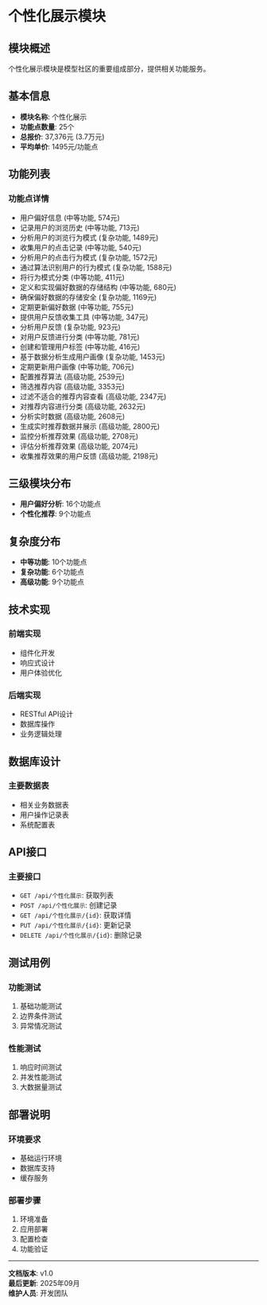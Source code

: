 # 个性化展示模块

## 模块概述
个性化展示模块是模型社区的重要组成部分，提供相关功能服务。

## 基本信息
- **模块名称**: 个性化展示
- **功能点数量**: 25个
- **总报价**: 37,376元 (3.7万元)
- **平均单价**: 1495元/功能点

## 功能列表

### 功能点详情
- 用户偏好信息 (中等功能, 574元)
- 记录用户的浏览历史 (中等功能, 713元)
- 分析用户的浏览行为模式 (复杂功能, 1489元)
- 收集用户的点击记录 (中等功能, 540元)
- 分析用户的点击行为模式 (复杂功能, 1572元)
- 通过算法识别用户的行为模式 (复杂功能, 1588元)
- 将行为模式分类 (中等功能, 411元)
- 定义和实现偏好数据的存储结构 (中等功能, 680元)
- 确保偏好数据的存储安全 (复杂功能, 1169元)
- 定期更新偏好数据 (中等功能, 755元)
- 提供用户反馈收集工具 (中等功能, 347元)
- 分析用户反馈 (复杂功能, 923元)
- 对用户反馈进行分类 (中等功能, 781元)
- 创建和管理用户标签 (中等功能, 416元)
- 基于数据分析生成用户画像 (复杂功能, 1453元)
- 定期更新用户画像 (中等功能, 706元)
- 配置推荐算法 (高级功能, 2539元)
- 筛选推荐内容 (高级功能, 3353元)
- 过滤不适合的推荐内容查看 (高级功能, 2347元)
- 对推荐内容进行分类 (高级功能, 2632元)
- 分析实时数据 (高级功能, 2608元)
- 生成实时推荐数据并展示 (高级功能, 2800元)
- 监控分析推荐效果 (高级功能, 2708元)
- 评估分析推荐效果 (高级功能, 2074元)
- 收集推荐效果的用户反馈 (高级功能, 2198元)

## 三级模块分布

- **用户偏好分析**: 16个功能点
- **个性化推荐**: 9个功能点

## 复杂度分布

- **中等功能**: 10个功能点
- **复杂功能**: 6个功能点
- **高级功能**: 9个功能点

## 技术实现

### 前端实现
- 组件化开发
- 响应式设计
- 用户体验优化

### 后端实现
- RESTful API设计
- 数据库操作
- 业务逻辑处理

## 数据库设计

### 主要数据表
- 相关业务数据表
- 用户操作记录表
- 系统配置表

## API接口

### 主要接口
- `GET /api/个性化展示`: 获取列表
- `POST /api/个性化展示`: 创建记录
- `GET /api/个性化展示/{id}`: 获取详情
- `PUT /api/个性化展示/{id}`: 更新记录
- `DELETE /api/个性化展示/{id}`: 删除记录

## 测试用例

### 功能测试
1. 基础功能测试
2. 边界条件测试
3. 异常情况测试

### 性能测试
1. 响应时间测试
2. 并发性能测试
3. 大数据量测试

## 部署说明

### 环境要求
- 基础运行环境
- 数据库支持
- 缓存服务

### 部署步骤
1. 环境准备
2. 应用部署
3. 配置检查
4. 功能验证

---

**文档版本**: v1.0  
**最后更新**: 2025年09月  
**维护人员**: 开发团队
